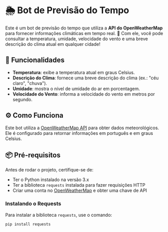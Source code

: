# 🌦️ Bot de Previsão do Tempo

Este é um bot de previsão do tempo que utiliza a **API do OpenWeatherMap** para fornecer informações climáticas em tempo real. 🚀 Com ele, você pode consultar a temperatura, umidade, velocidade do vento e uma breve descrição do clima atual em qualquer cidade!

## 🌟 Funcionalidades

- **Temperatura**: exibe a temperatura atual em graus Celsius.
- **Descrição do Clima**: fornece uma breve descrição do clima (ex.: "céu claro", "chuva").
- **Umidade**: mostra o nível de umidade do ar em porcentagem.
- **Velocidade do Vento**: informa a velocidade do vento em metros por segundo.

## ⚙️ Como Funciona

Este bot utiliza a [OpenWeatherMap API](https://openweathermap.org/api) para obter dados meteorológicos. Ele é configurado para retornar informações em português e em graus Celsius.

## 📦 Pré-requisitos

Antes de rodar o projeto, certifique-se de:
- Ter o Python instalado na versão 3.x
- Ter a biblioteca `requests` instalada para fazer requisições HTTP
- Criar uma conta no [OpenWeatherMap](https://openweathermap.org/) e obter uma chave de API

### Instalando o Requests

Para instalar a biblioteca `requests`, use o comando:
```bash
pip install requests
